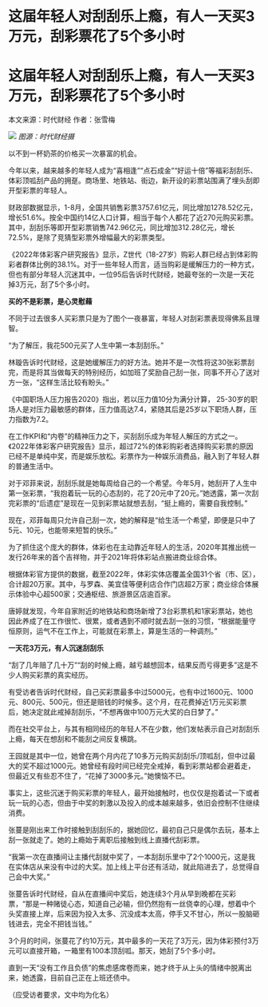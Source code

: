 # 这届年轻人对刮刮乐上瘾，有人一天买3万元，刮彩票花了5个多小时

# 这届年轻人对刮刮乐上瘾，有人一天买3万元，刮彩票花了5个多小时

本文来源：时代财经 作者：张雪梅

![](https://inews.gtimg.com/om_bt/OKgcLXVVYmnk6itG9bJC1onCsLsM1toE2JnM9-gOpbrNwAA/1000)
_图源：时代财经摄_

以不到一杯奶茶的价格买一次暴富的机会。

今年以来，越来越多的年轻人成为“喜相逢”“点石成金”“好运十倍”等福彩刮刮乐、体彩顶呱刮产品的拥趸。商场里、地铁站、街边，新开设的彩票站围满了埋头刮即开型彩票的年轻人。

财政部数据显示，1-8月，全国共销售彩票3757.61亿元，同比增加1278.52亿元，增长51.6%。按全中国约14亿人口计算，相当于每个人都花了近270元购买彩票。其中，刮刮乐等即开型彩票销售742.96亿元，同比增加312.28亿元，增长72.5%，是除了竞猜型彩票外增幅最大的彩票类型。

《2022年体彩客户研究报告》显示，Z世代（18-27岁）购彩人群已经占到体彩购彩者群体比例的38.1%。对于一些年轻人而言，适当购彩是缓解压力的一种方式，但也有部分年轻人沉迷其中，一位95后告诉时代财经，她最夸张的一次是一天花掉3万元，刮了5个多小时。

**买的不是彩票，是心灵慰藉**

不同于过去很多人买彩票只是为了图个一夜暴富，年轻人对刮彩票表现得佛系且理智。

“为了解压，我花500元买了人生中第一本刮刮乐。”

林璇告诉时代财经，这是她缓解压力的好方法。她并不是一次性将这30张彩票刮完，而是将其当做每天的特别经历，如加班了奖励自己刮一张，同事不开心了送对方一张，“这样生活比较有盼头。”

《中国职场人压力报告2020》指出，若以压力值10分为满分计算，
25-30岁的职场人是对压力最敏感的群体，压力值高达7.4，紧随其后是25岁以下职场人群，压力指数为7.2。

在工作KPI和“内卷”的精神压力之下，买刮刮乐成为年轻人解压的方式之一。《2022年体彩客户研究报告》显示，超过72%的体彩购彩者选择购买彩票的原因已经不是单纯中奖，而是娱乐放松。彩票作为一种娱乐消费品，融入到了年轻人群的普通生活中。

对于邓菲来说，刮刮乐就是她每周给自己的一个希望。今年5月，她刮开了人生中第一张彩票，“我抱着玩一玩的心态刮的，花了20元中了20元。”她透露，第一次刮完彩票的“后遗症”是现在一见到彩票站就想去刮，“挺上瘾的，需要自我控制。”

现在，邓菲每周只允许自己刮一次，她的解释是“给生活一个希望，即便是只中了5元、10元，也能带来短暂的快乐。”

为了抓住这个庞大的群体，体彩也在主动靠近年轻人的生活，2020年其推出统一发行26年来的首个吉祥物，并于2021年将体彩站点搬进商业综合体。

根据体彩官方提供的数据，截至2022年，体彩实体店覆盖全国31个省（市、区），合计超20万家。其中，与罗森、美宜佳等便利店合作门店超2万家；商业综合体展示体验中心超500家；交通枢纽、旅游景区店逾百家。

唐婷就发现，今年自家附近的地铁站和商场新增了3台彩票机和1家彩票站，她也因此养成了在工作很忙、很累，或者遇到不顺时就去刮一张的习惯，“根据能量守恒原则，运气不在工作上，可能就在彩票上，算是生活的一种调剂。”

**一天花3万元，有人沉迷刮刮乐**

“刮了几年赔了几十万”“刮的时候上瘾，越亏越想回本，结果反而亏得更多”这是不少人购买彩票的真实经历。

有受访者告诉时代财经，自己买彩票最多中过5000元，也有中过1600元、1000元、800元、500元，但还是赔钱的时候多。这个月，在花费掉近1万元买彩票后，她决定就此戒掉刮刮乐，“不想再做中100万元大奖的白日梦了。”

而在社交平台上，与其有相同经历的年轻人不在少数，他们发帖表示自己对刮刮乐上瘾，每天在想刮和不能刮之间反复横跳。

王园就是其中一位，她曾在两个月内花了10多万元购买刮刮乐/顶呱刮，但中过最大的奖不超过1000元。她曾经有段时间已经完全戒掉，看到彩票站都会避着走，但最近又有些忍不住了，“花掉了3000多元。”她懊恼不已。

事实上，这些沉迷于购买彩票的年轻人，最开始接触时，也仅仅是抱着试一下或者玩一玩的心态，但由于中奖的刺激以及投入的成本越来越多，依旧会控制不住继续消费。

张蔓是刚出来工作时接触到刮刮乐的，据她回忆，最初自己只是偶尔去玩，基本上刮一张就走了。她的上瘾始于离职后接触到线上直播代刮彩票。

“我第一次在直播间让主播代刮就中奖了，一本刮刮乐里中了2个1000元，这是我在实体店从来没有中过的大奖。加上线上平台还有活动，就此陷进去了，总觉得自己会中大奖。”

张蔓告诉时代财经，自从在直播间中奖后，她连续3个月从早到晚都在买彩票，“那是一种赌徒心态，知道自己必输，但仍然抱有一丝侥幸的心理，想着中个头奖直接上岸，后来因为投入太多、沉没成本太高，停手又不甘心，所以一股脑砸钱进去，完全不把钱当钱。”

3个月的时间，张蔓花了约10万元，其中最多的一天花了3万元，因为体彩预付3万元可以直接开箱，一箱里有100本顶刮呱。那天，她刮了5个多小时。

直到一天“没有工作且负债”的焦虑感席卷而来，她才终于从上头的情绪中脱离出来，她透露，目前自己正在上班还债中。

（应受访者要求，文中均为化名）

